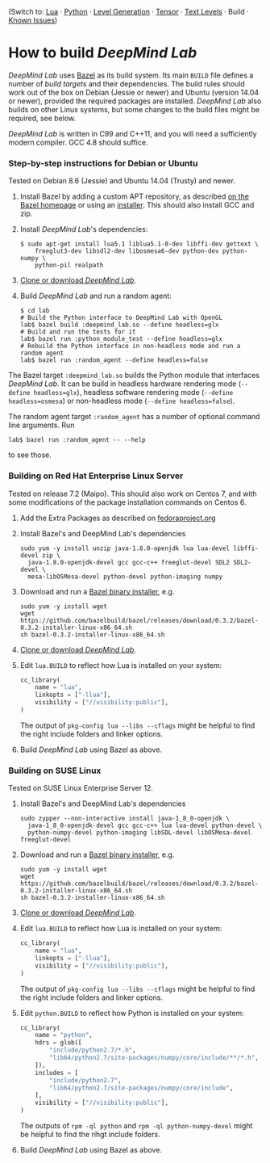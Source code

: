 (Switch to: [Lua](lua_api.md) &middot; [Python](python_api.md) &middot;
 [Level Generation](level_generation.md) &middot;
 [Tensor](tensor.md) &middot; [Text Levels](text_level.md) &middot;
 Build &middot;
 [Known Issues](issues.md))

# How to build *DeepMind Lab*

*DeepMind Lab* uses [Bazel](https://www.bazel.io/) as its build system. Its main
`BUILD` file defines a number of *build targets* and their dependencies. The
build rules should work out of the box on Debian (Jessie or newer) and Ubuntu
(version 14.04 or newer), provided the required packages are installed.
*DeepMind Lab* also builds on other Linux systems, but some changes to the build
files might be required, see below.

*DeepMind Lab* is written in C99 and C++11, and you will need a sufficiently
modern compiler. GCC 4.8 should suffice.

### Step-by-step instructions for Debian or Ubuntu

Tested on Debian 8.6 (Jessie) and Ubuntu 14.04 (Trusty) and newer.

1. Install Bazel by adding a custom APT repository, as described
   [on the Bazel homepage](http://bazel.io/docs/install.html#ubuntu) or using
   an [installer](https://github.com/bazelbuild/bazel/releases).
   This should also install GCC and zip.

2. Install *DeepMind Lab*'s dependencies:

   ```shell
   $ sudo apt-get install lua5.1 liblua5.1-0-dev libffi-dev gettext \
       freeglut3-dev libsdl2-dev libosmesa6-dev python-dev python-numpy \
       python-pil realpath
   ```

3. [Clone or download *DeepMind Lab*](https://github.com/deepmind/lab).

4. Build *DeepMind Lab* and run a random agent:

   ```shell
   $ cd lab
   # Build the Python interface to DeepMind Lab with OpenGL
   lab$ bazel build :deepmind_lab.so --define headless=glx
   # Build and run the tests for it
   lab$ bazel run :python_module_test --define headless=glx
   # Rebuild the Python interface in non-headless mode and run a random agent
   lab$ bazel run :random_agent --define headless=false
   ```

The Bazel target `:deepmind_lab.so` builds the Python module that interfaces
*DeepMind Lab*. It can be build in headless hardware rendering mode (`--define
headless=glx`), headless software rendering mode (`--define headless=osmesa`) or
non-headless mode (`--define headless=false`).

The random agent target `:random_agent` has a number of optional command line
arguments. Run

``` shell
lab$ bazel run :random_agent -- --help
```

to see those.

### Building on Red Hat Enterprise Linux Server

Tested on release 7.2 (Maipo). This should also work on Centos 7, and with some
modifications of the package installation commands on Centos 6.

1. Add the Extra Packages as described on
   [fedoraproject.org](http://fedoraproject.org/wiki/EPEL#How_can_I_use_these_extra_packages.3F)
2. Install Bazel's and DeepMind Lab's dependencies

   ```shell
   sudo yum -y install unzip java-1.8.0-openjdk lua lua-devel libffi-devel zip \
     java-1.8.0-openjdk-devel gcc gcc-c++ freeglut-devel SDL2 SDL2-devel \
     mesa-libOSMesa-devel python-devel python-imaging numpy
   ```
3. Download and run
   a [Bazel binary installer](https://github.com/bazelbuild/bazel/releases),
   e.g.

   ```shell
   sudo yum -y install wget
   wget https://github.com/bazelbuild/bazel/releases/download/0.3.2/bazel-0.3.2-installer-linux-x86_64.sh
   sh bazel-0.3.2-installer-linux-x86_64.sh
   ```
4. [Clone or download *DeepMind Lab*](https://github.com/deepmind/lab).
5. Edit `lua.BUILD` to reflect how Lua is installed on your system:

   ```python
   cc_library(
       name = "lua",
       linkopts = ["-llua"],
       visibility = ["//visibility:public"],
   )
   ```
   The output of `pkg-config lua --libs --cflags` might be helpful to find the
   right include folders and linker options.
6. Build *DeepMind Lab* using Bazel as above.

### Building on SUSE Linux

Tested on SUSE Linux Enterprise Server 12.

1. Install Bazel's and DeepMind Lab's dependencies

   ```shell
   sudo zypper --non-interactive install java-1_8_0-openjdk \
     java-1_8_0-openjdk-devel gcc gcc-c++ lua lua-devel python-devel \
     python-numpy-devel python-imaging libSDL-devel libOSMesa-devel freeglut-devel
   ```
2. Download and run
   a [Bazel binary installer](https://github.com/bazelbuild/bazel/releases),
   e.g.

   ```shell
   sudo yum -y install wget
   wget https://github.com/bazelbuild/bazel/releases/download/0.3.2/bazel-0.3.2-installer-linux-x86_64.sh
   sh bazel-0.3.2-installer-linux-x86_64.sh
   ```
3. [Clone or download *DeepMind Lab*](https://github.com/deepmind/lab).
4. Edit `lua.BUILD` to reflect how Lua is installed on your system:

   ```python
   cc_library(
       name = "lua",
       linkopts = ["-llua"],
       visibility = ["//visibility:public"],
   )
   ```
   The output of `pkg-config lua --libs --cflags` might be helpful to find the
   right include folders and linker options.
5. Edit `python.BUILD` to reflect how Python is installed on your system:

   ```python
   cc_library(
       name = "python",
       hdrs = glob([
           "include/python2.7/*.h",
           "lib64/python2.7/site-packages/numpy/core/include/**/*.h",
       ]),
       includes = [
           "include/python2.7",
           "lib64/python2.7/site-packages/numpy/core/include",
       ],
       visibility = ["//visibility:public"],
   )
   ```
   The outputs of `rpm -ql python` and `rpm -ql python-numpy-devel` might be
   helpful to find the rihgt include folders.
6. Build *DeepMind Lab* using Bazel as above.
